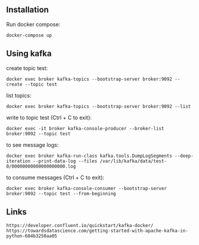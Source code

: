 ## Installation
Run docker compose:
```
docker-compose up
```


## Using kafka
create topic test:
```
docker exec broker kafka-topics --bootstrap-server broker:9092 --create --topic test
```

list topics:
```
docker exec broker kafka-topics --bootstrap-server broker:9092 --list
```

write to topic test (Ctrl + C to exit):
```
docker exec -it broker kafka-console-producer --broker-list broker:9092 --topic test
```

to see message logs:
```
docker exec broker kafka-run-class kafka.tools.DumpLogSegments --deep-iteration --print-data-log --files /var/lib/kafka/data/test-0/00000000000000000000.log
```

to consume messages (Ctrl + C to exit):
```
docker exec broker kafka-console-consumer --bootstrap-server broker:9092 --topic test --from-beginning
```


## Links
```
https://developer.confluent.io/quickstart/kafka-docker/
https://towardsdatascience.com/getting-started-with-apache-kafka-in-python-604b3250aa05
```